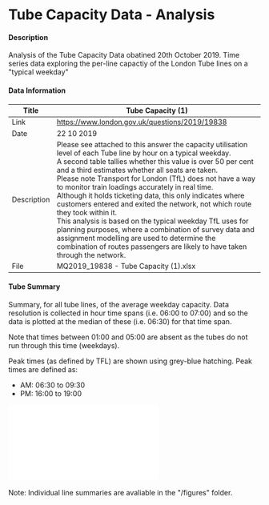 # Tube Capacity Data - Analysis

#### Description

Analysis of the Tube Capacity Data obatined 20th October 2019. Time series data exploring the per-line capactiy of the London Tube lines on a "typical weekday"

#### Data Information

| Title       | Tube Capacity (1)                                            |
| ----------- | ------------------------------------------------------------ |
| Link        | https://www.london.gov.uk/questions/2019/19838               |
| Date        | 22 10 2019                                                   |
| Description | Please see attached to this answer the capacity utilisation level of each Tube line by hour on a typical weekday. <br/>A second table tallies whether this value is over 50 per cent and a third estimates whether all seats are taken. <br/>Please note Transport for London (TfL) does not have a way to monitor train loadings accurately in real time. <br/>Although it holds ticketing data, this only indicates where customers entered and exited the network, not which route they took within it. <br/>This analysis is based on the typical weekday TfL uses for planning purposes, where a combination of survey data and assignment modelling are used to determine the combination of routes passengers are likely to have taken through the network. |
| File        | MQ2019_19838 - Tube Capacity (1).xlsx                        |

#### Tube Summary

Summary, for all tube lines, of the average weekday capacity. Data resolution is collected in hour time spans (i.e. 06:00 to 07:00) and so the data is plotted at the median of these (i.e. 06:30) for that time span. 

Note that times between 01:00 and 05:00 are absent as the tubes do not run through this time (weekdays).

Peak times (as defined by TFL) are shown using grey-blue hatching. Peak times are defined as:

* AM: 06:30 to 09:30
* PM: 16:00 to 19:00

![Summary Tube Capacity](figures/allTubeSummary.pdf)  

Note: Individual line summaries are avaliable in the "/figures" folder.
